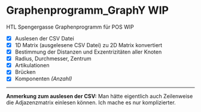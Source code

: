 # Graphenprogramm_GraphY WIP
HTL Spengergasse Graphenprogramm für POS WIP

- [x] Auslesen der CSV Datei
- [x] 1D Matrix (ausgelesene CSV Datei) zu 2D Matrix konvertiert
- [x] Bestimmung der Distanzen und Exzentrizitäten aller Knoten
- [x] Radius, Durchmesser, Zentrum
- [x] Artikulationen
- [x] Brücken
- [x] Komponenten *(Anzahl)*

---

**Anmerkung zum auslesen der CSV:** Man hätte eigentlich auch Zeilenweise die Adjazenzmatrix einlesen können. Ich mache es nur komplizierter.

